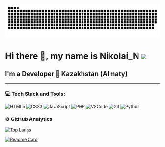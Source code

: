 ![github contribution grid snake animation](https://raw.githubusercontent.com/platane/platane/output/github-contribution-grid-snake-dark.svg#gh-dark-mode-only)

# Hi there 👋, my name is Nikolai_N <img src="https://user-images.githubusercontent.com/5713670/87202985-820dcb80-c2b6-11ea-9f56-7ec461c497c3.gif" width="25"> 

## I'm a Developer 📍 Kazakhstan (Almaty)

---

### 💻 Tech Stack and Tools:

![HTML5](https://img.shields.io/badge/-HTML5-090909?style=for-the-badge&logo=HTML5)
![CSS3](https://img.shields.io/badge/-CSS3-090909?style=for-the-badge&logo=CSS3)
![JavaScript](https://img.shields.io/badge/-JavaScript-090909?style=for-the-badge&logo=JavaScript)
![PHP](https://img.shields.io/badge/-PHP-090909?style=for-the-badge&logo=PHP)
![VSCode](https://img.shields.io/badge/-VSCode-090909?style=for-the-badge&logo=visualstudiocode)
![Git](https://img.shields.io/badge/-Git-090909?style=for-the-badge&logo=Git)
![Python](https://img.shields.io/badge/-Python-090909?style=for-the-badge&logo=Python)

### ⚙️ GitHub Analytics
[![Top Langs](https://github-readme-stats.vercel.app/api/top-langs/?username=Mental-Fox&show_icons=true&theme=dracula&layout=compact)](https://github.com/anuraghazra/github-readme-stats)

[![Readme Card](https://github-readme-stats.vercel.app/api/pin/?username=Mental-Fox&repo=graduation_project_2021&theme=dracula)](https://github.com/Mental-Fox/graduation_project_2021)

